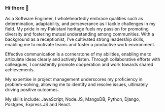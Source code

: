 ### Hi there 👋


As a Software Engineer, I wholeheartedly embrace qualities such as determination, adaptability, and perseverance as I tackle challenges in my field. My pride in my Pakistani heritage fuels my passion for promoting diversity and fostering mutual understanding among communities. With a background as a receptionist, I've cultivated strong leadership skills, enabling me to motivate teams and foster a productive work environment.

Effective communication is a cornerstone of my abilities, enabling me to articulate ideas clearly and actively listen. Through collaborative efforts with colleagues, I consistently promote cooperation and work towards shared achievements.

My expertise in project management underscores my proficiency in problem-solving, allowing me to identify and resolve issues, ultimately driving positive outcomes.

My skills include:  JavaScript, Node.JS, MangoDB, Python, Django, Postgres, Express.JS and React.
